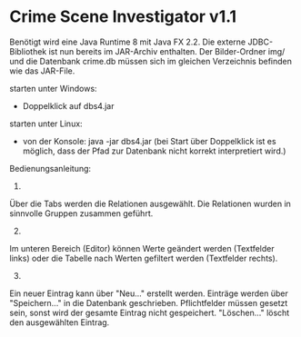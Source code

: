 # Crime Scene Investigator v1.1


Benötigt wird eine Java Runtime 8 mit Java FX 2.2.
Die externe JDBC-Bibliothek ist nun bereits im JAR-Archiv enthalten.
Der Bilder-Ordner img/ und die Datenbank crime.db müssen sich im gleichen Verzeichnis befinden wie das JAR-File.

starten unter Windows:
- Doppelklick auf dbs4.jar

starten unter Linux:
- von der Konsole: java -jar dbs4.jar
(bei Start über Doppelklick ist es möglich, dass der Pfad zur Datenbank nicht korrekt interpretiert wird.)



Bedienungsanleitung:

1)
Über die Tabs werden die Relationen ausgewählt.
Die Relationen wurden in sinnvolle Gruppen zusammen geführt.

2)
Im unteren Bereich (Editor) können Werte geändert werden (Textfelder links)
oder die Tabelle nach Werten gefiltert werden (Textfelder rechts).

3)
Ein neuer Eintrag kann über "Neu..." erstellt werden.
Einträge werden über "Speichern..." in die Datenbank geschrieben.
Pflichtfelder müssen gesetzt sein, sonst wird der gesamte Eintrag nicht gespeichert.
"Löschen..." löscht den ausgewählten Eintrag.
